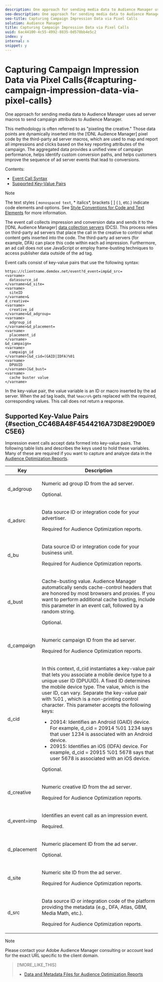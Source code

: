 ```yaml
---
description: One approach for sending media data to Audience Manager uses ad server macros to send campaign attributes to Audience Manager.
seo-description: One approach for sending media data to Audience Manager uses ad server macros to send campaign attributes to Audience Manager.
seo-title: Capturing Campaign Impression Data via Pixel Calls
solution: Audience Manager
title: Capturing Campaign Impression Data via Pixel Calls
uuid: 6ac44100-4c55-4992-8835-0d578bb4e5c2
index: y
internal: n
snippet: y
---
```


# Capturing Campaign Impression Data via Pixel Calls{#capturing-campaign-impression-data-via-pixel-calls}

One approach for sending media data to Audience Manager uses ad server macros to send campaign attributes to Audience Manager.

This methodology is often referred to as "pixeling the creative." Those data points are dynamically inserted into the [!DNL Audience Manager] pixel code by the third-party ad server macros, which are used to map and report all impressions and clicks based on the key reporting attributes of the campaign. The aggregated data provides a unified view of campaign performance, helps identify custom conversion paths, and helps customers improve the sequence of ad server events that lead to conversions.

<a id="section_76587C364F9C47F7BAB8DB2D2DBE5F8A"></a>

Contents:

<ul class="simplelist"> 
 <li> <a href="../../c-integration/media-data-integration/impression-data-pixels.md#section_76587C364F9C47F7BAB8DB2D2DBE5F8A" format="dita" scope="local"> Event Call Syntax </a> </li> 
 <li> <a href="../../c-integration/media-data-integration/impression-data-pixels.md#section_CC46BA48F4544216A73D8E29D0E9C5E6" format="dita" scope="local"> Supported Key-Value Pairs </a> </li> 
</ul>

>[!NOTE]
>
>The text styles ( `monospaced text`, * italics*, brackets [ ] ( ), etc.) indicate code elements and options. See [Style Conventions for Code and Text Elements](../../reference/code-style-elements.md#reference_59D0BD0EDB424A65853460D91CCA35D9) for more information.

The event call collects impression and conversion data and sends it to the [!DNL Audience Manager] [data collection servers](https://marketing.adobe.com/resources/help/en_US/aam/c_compcollect.html) (DCS). This process relies on third-party ad servers that place the call in the creative to control what content gets inserted into the code. The third-party ad servers (for example, DFA) can place this code within each ad impression. Furthermore, an ad call does not use JavaScript or employ frame-busting techniques to access publisher data outside of the ad tag.

Event calls consist of key-value pairs that use the following syntax:

```
https://clientname.demdex.net/event?d_event=imp&d_src= 
<varname>
  datasource_id 
</varname>&d_site= 
<varname>
  siteID 
</varname>& 
d_creative= 
<varname>
  creative_id 
</varname>&d_adgroup= 
<varname>
  adgroup_id 
</varname>&d_placement= 
<varname>
  placement_id 
</varname> 
&d_campaign= 
<varname>
  campaign_id 
</varname>[&d_cid=(GAID|IDFA)%01  
<varname>
  DPUUID 
</varname>]&d_bust= 
<varname>
  cache buster value 
</varname>
```

In the key-value pair, the value variable is an ID or macro inserted by the ad server. When the ad tag loads, that `%macro%` gets replaced with the required, corresponding values. This call does not return a response.

## Supported Key-Value Pairs {#section_CC46BA48F4544216A73D8E29D0E9C5E6}

Impression event calls accept data formed into key-value pairs. The following table lists and describes the keys used to hold these variables. Many of these are required if you want to capture and analyze data in the [Audience Optimization Reports](../../reporting/audience-optimization-reports/audience-optimization-reports.md#concept_D66D2C58493E48BDAFF2F95BBB508946). 

<table id="table_F068C4D49F7D4775924D3CA712BF15BA"> 
 <thead> 
  <tr> 
   <th colname="col1" class="entry"> Key </th> 
   <th colname="col2" class="entry"> Description </th> 
  </tr> 
 </thead>
 <tbody> 
  <tr> 
   <td colname="col1"> <span class="codeph"> d_adgroup </span> </td> 
   <td colname="col2"> <p>Numeric ad group ID from the ad server. </p> <p>Optional. </p> </td> 
  </tr> 
  <tr> 
   <td colname="col1"> <span class="codeph"> d_adsrc </span> </td> 
   <td colname="col2"> <p>Data source ID or integration code for your advertiser. </p> <p>Required for <span class="wintitle"> Audience Optimization </span> reports. </p> </td> 
  </tr> 
  <tr> 
   <td colname="col1"> <span class="codeph"> d_bu </span> </td> 
   <td colname="col2"> <p>Data source ID or integration code for your business unit. </p> <p>Required for <span class="wintitle"> Audience Optimization </span> reports. </p> </td> 
  </tr> 
  <tr> 
   <td colname="col1"> <p> <span class="codeph"> d_bust </span> </p> </td> 
   <td colname="col2"> <p>Cache-busting value. <span class="keyword"> Audience Manager </span> automatically sends cache-control headers that are honored by most browsers and proxies. If you want to perform additional cache busting, include this parameter in an event call, followed by a random string. </p> <p> Optional. </p> </td> 
  </tr> 
  <tr> 
   <td colname="col1"> <span class="codeph"> d_campaign </span> </td> 
   <td colname="col2"> <p>Numeric campaign ID from the ad server. </p> <p>Required for <span class="wintitle"> Audience Optimization </span> reports. </p> </td> 
  </tr> 
  <tr> 
   <td colname="col1"> <span class="codeph"> d_cid </span> </td> 
   <td colname="col2"> <p>In this context, <span class="codeph"> d_cid </span> instantiates a key-value pair that lets you associate a mobile device type to a unique user ID (DPUUID). A fixed ID determines the mobile device type. The value, which is the user ID, can vary. Separate the key-value pair with <span class="codeph"> %01 </span>, which is a non-printing control character. This parameter accepts the following keys: </p> 
    <ul id="ul_4D5D696D10B34615867AF3B64A938878"> 
     <li id="li_A4BD4B0C8C9443BF99075CDFACC013F6">20914: Identifies an Android (GAID) device. For example, <span class="codeph"> d_cid = 20914 %01 1234 </span> says that user 1234 is associated with an Android device. </li> 
     <li id="li_F83D7B3EC4D24D0187BFE639E2812B36">20915: Identifies an iOS (IDFA) device. For example, <span class="codeph"> d_cid = 20915 %01 5678 </span> says that user 5678 is associated with an iOS device. </li> 
    </ul> <p>Optional. </p> </td> 
  </tr> 
  <tr> 
   <td colname="col1"> <span class="codeph"> d_creative </span> </td> 
   <td colname="col2"> <p>Numeric creative ID from the ad server. </p> <p>Required for <span class="wintitle"> Audience Optimization </span> reports. </p> </td> 
  </tr> 
  <tr> 
   <td colname="col1"> <span class="codeph"> d_event=imp </span> </td> 
   <td colname="col2"> <p>Identifies an event call as an impression event. </p> <p>Required. </p> </td> 
  </tr> 
  <tr> 
   <td colname="col1"> <span class="codeph"> d_placement </span> </td> 
   <td colname="col2"> <p>Numeric placement ID from the ad server. </p> <p> Optional. </p> </td> 
  </tr> 
  <tr> 
   <td colname="col1"> <span class="codeph"> d_site </span> </td> 
   <td colname="col2"> <p>Numeric site ID from the ad server. </p> <p>Required for <span class="wintitle"> Audience Optimization </span> reports. </p> </td> 
  </tr> 
  <tr> 
   <td colname="col1"> <span class="codeph"> d_src </span> </td> 
   <td colname="col2"> <p>Data source ID or integration code of the platform providing the metadata (e.g., DFA, Atlas, GBM, Media Math, etc.). </p> <p>Required for <span class="wintitle"> Audience Optimization </span> reports. </p> </td> 
  </tr> 
 </tbody> 
</table>

>[!NOTE]
>
>Please contact your Adobe Audience Manager consulting or account lead for the exact URL specific to the client domain.

>[!MORE_LIKE_THIS]
>
>* [Data and Metadata Files for Audience Optimization Reports](../../reporting/audience-optimization-reports/metadata-files-intro/metadata-files-intro.md#concept_CD250EF8D3744CC4A722422970886D87)
